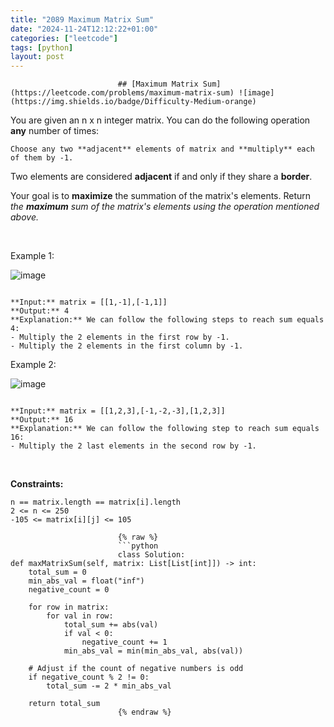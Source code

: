```yaml
---
title: "2089 Maximum Matrix Sum"
date: "2024-11-24T12:12:22+01:00"
categories: ["leetcode"]
tags: [python]
layout: post
---
```



                            ## [Maximum Matrix Sum](https://leetcode.com/problems/maximum-matrix-sum) ![image](https://img.shields.io/badge/Difficulty-Medium-orange)

You are given an n x n integer matrix. You can do the following operation **any** number of times:

	Choose any two **adjacent** elements of matrix and **multiply** each of them by -1.

Two elements are considered **adjacent** if and only if they share a **border**.

Your goal is to **maximize** the summation of the matrix's elements. Return *the **maximum** sum of the matrix's elements using the operation mentioned above.*

 

Example 1:

![image](https://assets.leetcode.com/uploads/2021/07/16/pc79-q2ex1.png)
```

**Input:** matrix = [[1,-1],[-1,1]]
**Output:** 4
**Explanation:** We can follow the following steps to reach sum equals 4:
- Multiply the 2 elements in the first row by -1.
- Multiply the 2 elements in the first column by -1.

```

Example 2:

![image](https://assets.leetcode.com/uploads/2021/07/16/pc79-q2ex2.png)
```

**Input:** matrix = [[1,2,3],[-1,-2,-3],[1,2,3]]
**Output:** 16
**Explanation:** We can follow the following step to reach sum equals 16:
- Multiply the 2 last elements in the second row by -1.

```

 

**Constraints:**

	n == matrix.length == matrix[i].length
	2 <= n <= 250
	-105 <= matrix[i][j] <= 105

                            {% raw %}
                            ```python
                            class Solution:
    def maxMatrixSum(self, matrix: List[List[int]]) -> int:
        total_sum = 0
        min_abs_val = float("inf")
        negative_count = 0

        for row in matrix:
            for val in row:
                total_sum += abs(val)
                if val < 0:
                    negative_count += 1
                min_abs_val = min(min_abs_val, abs(val))

        # Adjust if the count of negative numbers is odd
        if negative_count % 2 != 0:
            total_sum -= 2 * min_abs_val

        return total_sum
                            {% endraw %}
                            